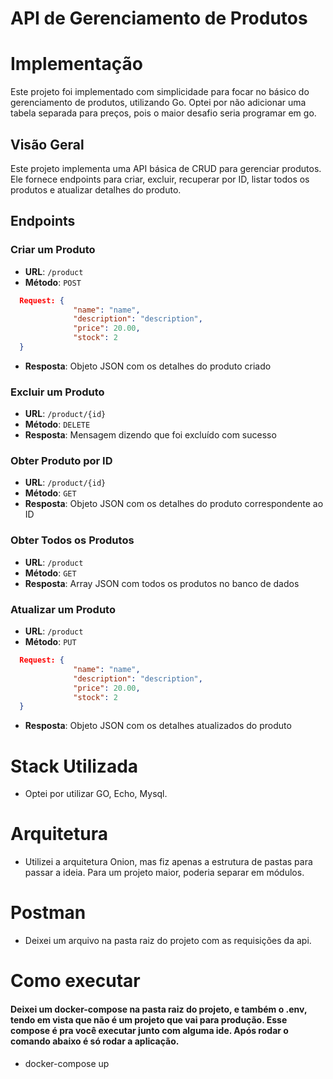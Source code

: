 # API de Gerenciamento de Produtos

# Implementação
Este projeto foi implementado com simplicidade para focar no básico do gerenciamento de produtos, utilizando Go. Optei por não adicionar uma tabela separada para preços, pois o maior desafio seria programar em go.

## Visão Geral

Este projeto implementa uma API básica de CRUD para gerenciar produtos. Ele fornece endpoints para criar, excluir,
recuperar por ID, listar todos os produtos e atualizar detalhes do produto.

## Endpoints

### Criar um Produto

- **URL**: `/product`
- **Método**: `POST`
```json
  Request: {
              "name": "name",
              "description": "description",
              "price": 20.00,
              "stock": 2
  }
```

- **Resposta**: Objeto JSON com os detalhes do produto criado

### Excluir um Produto

- **URL**: `/product/{id}`
- **Método**: `DELETE`
- **Resposta**: Mensagem dizendo que foi excluído com sucesso

### Obter Produto por ID

- **URL**: `/product/{id}`
- **Método**: `GET`
- **Resposta**: Objeto JSON com os detalhes do produto correspondente ao ID

### Obter Todos os Produtos

- **URL**: `/product`
- **Método**: `GET`
- **Resposta**: Array JSON com todos os produtos no banco de dados

### Atualizar um Produto

- **URL**: `/product`
- **Método**: `PUT`
```json
  Request: {
              "name": "name",
              "description": "description",
              "price": 20.00,
              "stock": 2
  }
```
- **Resposta**: Objeto JSON com os detalhes atualizados do produto

# Stack Utilizada

- Optei por utilizar GO, Echo, Mysql.

# Arquitetura

- Utilizei a arquitetura Onion, mas fiz apenas a estrutura de pastas para passar a ideia. Para um projeto maior, poderia
  separar em módulos.

# Postman

- Deixei um arquivo na pasta raiz do projeto com as requisições da api.

# Como executar

#### Deixei um docker-compose na pasta raiz do projeto, e também o .env, tendo em vista que não é um projeto que vai para produção. Esse compose é pra você executar junto com alguma ide. Após rodar o comando abaixo é só rodar a aplicação.

- docker-compose up


